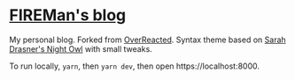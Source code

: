 # [FIREMan's blog](https://nvdai2401.github.io/)

My personal blog. Forked from [OverReacted](https://github.com/gaearon/overreacted.io). Syntax theme based on [Sarah Drasner's Night Owl](https://github.com/sdras/night-owl-vscode-theme/) with small tweaks.

To run locally, `yarn`, then `yarn dev`, then open https://localhost:8000.